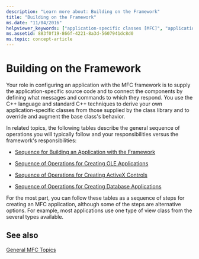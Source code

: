 ```yaml
---
description: "Learn more about: Building on the Framework"
title: "Building on the Framework"
ms.date: "11/04/2016"
helpviewer_keywords: ["application-specific classes [MFC]", "application framework [MFC], building applications", "applications [MFC]", "MFC, application development"]
ms.assetid: 883f0f19-866f-4221-8a3d-5607941dc8d0
ms.topic: concept-article
---
```

# Building on the Framework

Your role in configuring an application with the MFC framework is to supply the application-specific source code and to connect the components by defining what messages and commands to which they respond. You use the C++ language and standard C++ techniques to derive your own application-specific classes from those supplied by the class library and to override and augment the base class's behavior.

In related topics, the following tables describe the general sequence of operations you will typically follow and your responsibilities versus the framework's responsibilities:

- [Sequence for Building an Application with the Framework](sequence-of-operations-for-building-mfc-applications.md)

- [Sequence of Operations for Creating OLE Applications](sequence-of-operations-for-creating-ole-applications.md)

- [Sequence of Operations for Creating ActiveX Controls](sequence-of-operations-for-creating-activex-controls.md)

- [Sequence of Operations for Creating Database Applications](sequence-of-operations-for-creating-database-applications.md)

For the most part, you can follow these tables as a sequence of steps for creating an MFC application, although some of the steps are alternative options. For example, most applications use one type of view class from the several types available.

## See also

[General MFC Topics](general-mfc-topics.md)
